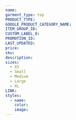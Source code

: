 ```yaml
---
name:
garment_type: top
PRODUCT_TYPE:
GOOGLE_PRODUCT_CATEGORY_NAME:
ITEM_GROUP_ID:
CUSTOM_LABEL_0:
PROMOTION_ID:
LAST_UPDATED:
price:
sku:
description:
sizes:
  - XS
  - Small
  - Medium
  - Large
  - XL
LINK:
styles:
  - name:
    color:
    image:
---
```

